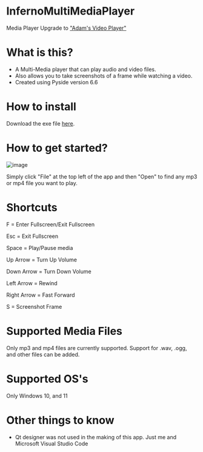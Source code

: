# InfernoMultiMediaPlayer
Media Player Upgrade to ["Adam's Video Player"](https://github.com/InfernoCycle/Adams-Video-Player)

# What is this?
- A Multi-Media player that can play audio and video files.
- Also allows you to take screenshots of a frame while watching a video.
- Created using Pyside version 6.6

# How to install
Download the exe file [here](https://github.com/InfernoCycle/InfernoMultiMediaPlayer/releases/tag/v1.0).

# How to get started?
![image](https://github.com/InfernoCycle/InfernoMultiMediaPlayer/assets/105338348/14eba1f6-b312-4e6c-9ba6-3308f1e93457)

Simply click "File" at the top left of the app and then "Open" to find any mp3 or mp4 file you want to play.

# Shortcuts
F = Enter Fullscreen/Exit Fullscreen

Esc = Exit Fullscreen

Space = Play/Pause media

Up Arrow = Turn Up Volume

Down Arrow = Turn Down Volume

Left Arrow = Rewind

Right Arrow = Fast Forward

S = Screenshot Frame

# Supported Media Files
Only mp3 and mp4 files are currently supported. Support for .wav, .ogg, and other files can be added.

# Supported OS's
Only Windows 10, and 11

# Other things to know
- Qt designer was not used in the making of this app. Just me and Microsoft Visual Studio Code

